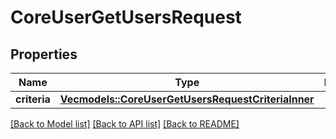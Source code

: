 # CoreUserGetUsersRequest

## Properties

Name | Type | Description | Notes
------------ | ------------- | ------------- | -------------
**criteria** | [**Vec<models::CoreUserGetUsersRequestCriteriaInner>**](core_user_get_users_request_criteria_inner.md) |  | 

[[Back to Model list]](../README.md#documentation-for-models) [[Back to API list]](../README.md#documentation-for-api-endpoints) [[Back to README]](../README.md)


